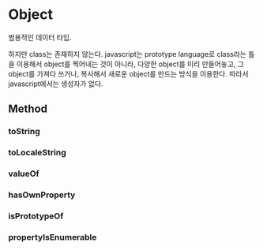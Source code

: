 # Object
 범용적인 데이터 타입.

 하지만 class는 존재하지 않는다.
 javascript는 prototype language로 class라는 틀을 이용해서 object를 찍어내는 것이 아니라, 다양한 object를 미리 만들어놓고, 그 object를 가져다 쓰거나, 복사해서 새로운 object를 만드는 방식을 이용한다.
 따라서 javascript에서는 생성자가 없다.

## Method
### toString
### toLocaleString
### valueOf
### hasOwnProperty
### isPrototypeOf
### propertyIsEnumerable
